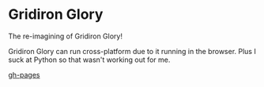 Gridiron Glory
===============

The re-imagining of Gridiron Glory!

Gridiron Glory can run cross-platform due to it running in the browser. Plus I suck at Python so that wasn't working out for me.

[gh-pages](http://quetzle.github.io/gridirongloryjs/)